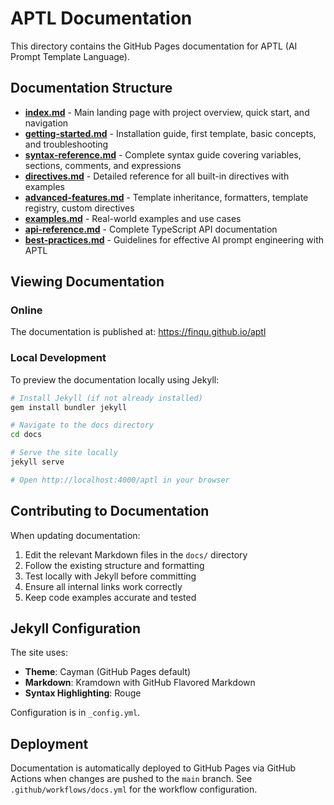 # APTL Documentation

This directory contains the GitHub Pages documentation for APTL (AI Prompt Template Language).

## Documentation Structure

- **[index.md](index.md)** - Main landing page with project overview, quick start, and navigation
- **[getting-started.md](getting-started.md)** - Installation guide, first template, basic concepts, and troubleshooting
- **[syntax-reference.md](syntax-reference.md)** - Complete syntax guide covering variables, sections, comments, and expressions
- **[directives.md](directives.md)** - Detailed reference for all built-in directives with examples
- **[advanced-features.md](advanced-features.md)** - Template inheritance, formatters, template registry, custom directives
- **[examples.md](examples.md)** - Real-world examples and use cases
- **[api-reference.md](api-reference.md)** - Complete TypeScript API documentation
- **[best-practices.md](best-practices.md)** - Guidelines for effective AI prompt engineering with APTL

## Viewing Documentation

### Online
The documentation is published at: https://finqu.github.io/aptl

### Local Development

To preview the documentation locally using Jekyll:

```bash
# Install Jekyll (if not already installed)
gem install bundler jekyll

# Navigate to the docs directory
cd docs

# Serve the site locally
jekyll serve

# Open http://localhost:4000/aptl in your browser
```

## Contributing to Documentation

When updating documentation:

1. Edit the relevant Markdown files in the `docs/` directory
2. Follow the existing structure and formatting
3. Test locally with Jekyll before committing
4. Ensure all internal links work correctly
5. Keep code examples accurate and tested

## Jekyll Configuration

The site uses:
- **Theme**: Cayman (GitHub Pages default)
- **Markdown**: Kramdown with GitHub Flavored Markdown
- **Syntax Highlighting**: Rouge

Configuration is in `_config.yml`.

## Deployment

Documentation is automatically deployed to GitHub Pages via GitHub Actions when changes are pushed to the `main` branch. See `.github/workflows/docs.yml` for the workflow configuration.
